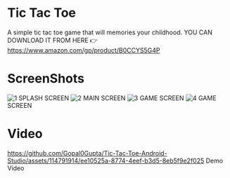 # Tic Tac Toe
A simple tic tac toe game that will memories your childhood.
YOU CAN DOWNLOAD IT FROM HERE 👉 https://www.amazon.com/gp/product/B0CCYS5G4P
# ScreenShots
![1](https://github.com/Gopal0Gupta/Tic-Tac-Toe-Android-Studio/assets/114791914/64a6fc9a-6b26-4483-acf4-2a916a998a7d)
SPLASH SCREEN 
![2](https://github.com/Gopal0Gupta/Tic-Tac-Toe-Android-Studio/assets/114791914/d5f16a60-559f-483a-803f-4850b6696af9)
MAIN SCREEN
![3](https://github.com/Gopal0Gupta/Tic-Tac-Toe-Android-Studio/assets/114791914/3ad54606-08f2-479d-8b14-9461430435c3)
GAME SCREEN
![4](https://github.com/Gopal0Gupta/Tic-Tac-Toe-Android-Studio/assets/114791914/731f6b5c-0e2c-470a-b743-a0a4f3dea802)
GAME SCREEN
# Video
https://github.com/Gopal0Gupta/Tic-Tac-Toe-Android-Studio/assets/114791914/ee10525a-8774-4eef-b3d5-8eb5f9e2f025
Demo Video

